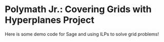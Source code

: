
# Polymath Jr.: Covering Grids with Hyperplanes Project

Here is some demo code for Sage and using ILPs to solve grid problems! 